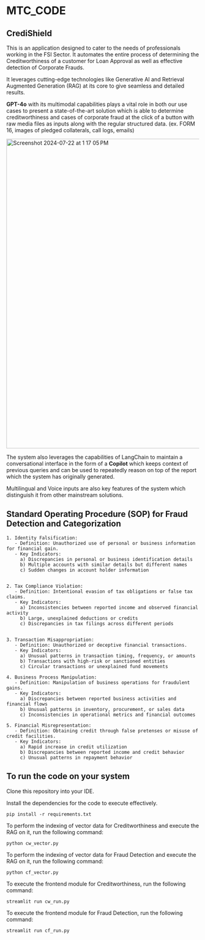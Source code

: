 # MTC_CODE

## CrediShield

This is an application designed to cater to the needs of professionals working in the FSI Sector.
It automates the entire process of determining the Creditworthiness of a customer for Loan Approval as well as effective detection of Corporate Frauds.

It leverages cutting-edge technologies like Generative AI and Retrieval Augmented Generation (RAG) at its core to give seamless and detailed results.

**GPT-4o** with its multimodal capabilities plays a vital role in both our use cases to present a state-of-the-art solution which is able to determine creditworthiness and cases of corporate fraud at the click of a button with raw media files as inputs along with the regular structured data. 
(ex. FORM 16, images of pledged collaterals, call logs, emails)

<img width="809" alt="Screenshot 2024-07-22 at 1 17 05 PM" src="https://github.com/user-attachments/assets/a8331bcf-4deb-49ba-9feb-9a4462986277">

The system also leverages the capabilities of LangChain to maintain a conversational interface in the form of a **Copilot** which keeps context of previous queries and can be used to repeatedly reason on top of the report which the system has originally generated.

Multilingual and Voice inputs are also key features of the system which distinguish it from other mainstream solutions.

## Standard Operating Procedure (SOP) for Fraud Detection and Categorization

    1. Identity Falsification:
       - Definition: Unauthorized use of personal or business information for financial gain.
       - Key Indicators:
         a) Discrepancies in personal or business identification details
         b) Multiple accounts with similar details but different names
         c) Sudden changes in account holder information
       

    2. Tax Compliance Violation:
       - Definition: Intentional evasion of tax obligations or false tax claims.
       - Key Indicators:
         a) Inconsistencies between reported income and observed financial activity
         b) Large, unexplained deductions or credits
         c) Discrepancies in tax filings across different periods
       

    3. Transaction Misappropriation:
       - Definition: Unauthorized or deceptive financial transactions.
       - Key Indicators:
         a) Unusual patterns in transaction timing, frequency, or amounts
         b) Transactions with high-risk or sanctioned entities
         c) Circular transactions or unexplained fund movements
       
    4. Business Process Manipulation:
       - Definition: Manipulation of business operations for fraudulent gains.
       - Key Indicators:
         a) Discrepancies between reported business activities and financial flows
         b) Unusual patterns in inventory, procurement, or sales data
         c) Inconsistencies in operational metrics and financial outcomes
       
    5. Financial Misrepresentation:
       - Definition: Obtaining credit through false pretenses or misuse of credit facilities.
       - Key Indicators:
         a) Rapid increase in credit utilization
         b) Discrepancies between reported income and credit behavior
         c) Unusual patterns in repayment behavior

## To run the code on your system

Clone this repository into your IDE.

Install the dependencies for the code to execute effectively.
```
pip install -r requirements.txt
```
To perform the indexing of vector data for Creditworthiness and execute the RAG on it, run the following command:
```
python cw_vector.py
```
To perform the indexing of vector data for Fraud Detection and execute the RAG on it, run the following command:
```
python cf_vector.py
```
To execute the frontend module for Creditworthiness, run the following command:
```
streamlit run cw_run.py
```
To execute the frontend module for Fraud Detection, run the following command:
```
streamlit run cf_run.py
```
